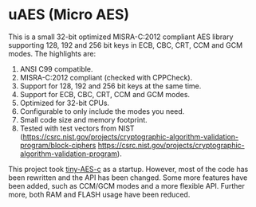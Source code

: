 # uAES (Micro AES)

This is a small 32-bit optimized MISRA-C:2012 compliant AES library supporting 128, 192 and 256 bit keys in ECB, CBC, CRT, CCM and GCM modes. The highlights are:

1. ANSI C99 compatible.
2. MISRA-C:2012 compliant (checked with CPPCheck).
3. Support for 128, 192 and 256 bit keys at the same time.
4. Support for ECB, CBC, CRT, CCM and GCM modes.
5. Optimized for 32-bit CPUs.
6. Configurable to only include the modes you need.
7. Small code size and memory footprint.
8. Tested with test vectors from NIST (https://csrc.nist.gov/projects/cryptographic-algorithm-validation-program/block-ciphers https://csrc.nist.gov/projects/cryptographic-algorithm-validation-program).

This project took [tiny-AES-c](https://github.com/kokke/tiny-AES-c) as a startup. However, most of the code has been rewritten and the API has been changed. Some more features have been added, such as CCM/GCM modes and a more flexible API. Further more, both RAM and FLASH usage have been reduced.
